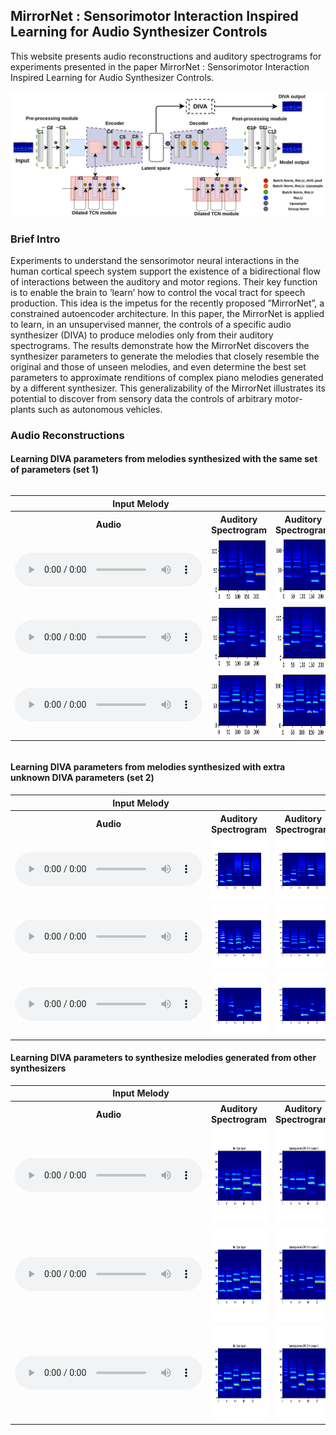 ## MirrorNet : Sensorimotor Interaction Inspired Learning for Audio Synthesizer Controls

This website presents audio reconstructions and auditory spectrograms for experiments presented in the paper MirrorNet : Sensorimotor Interaction Inspired Learning for Audio Synthesizer Controls.

![Model architecture](model_archi_v3.png)

### Brief Intro

Experiments to understand the sensorimotor neural interactions in the human cortical speech system support the existence of a bidirectional flow of interactions between the auditory and motor regions. Their key function is to enable the brain to ’learn’ how to control the vocal tract for speech production. This idea is the impetus for the recently proposed ”MirrorNet”, a constrained autoencoder architecture. In this paper, the MirrorNet is applied to learn, in an unsupervised manner, the controls of a specific audio synthesizer (DIVA) to produce melodies only from their auditory spectrograms. The results demonstrate how the MirrorNet discovers the synthesizer parameters to generate the melodies that closely resemble the original and those of unseen melodies, and even determine the best set parameters to approximate renditions of complex piano melodies generated by a different synthesizer. This generalizability of the MirrorNet illustrates its potential to discover from sensory data the controls of arbitrary motor-plants such as autonomous vehicles.

### Audio Reconstructions

#### Learning DIVA parameters from melodies synthesized with the same set of parameters (set 1)

<div style="overflow-x: auto;" class="figure">
    <table class="audioTable">
        <tr>
<!--             <th rowspan="2">Audio</th> -->
            <th colspan="2">Input Melody</th>
            <th colspan="2">DIVA reconstructed Melody</th>
<!--             <th rowspan="2">Audio</th> -->
        </tr>
        <tr>
            <th width="200px">Audio</th>
<!--             <th>Parameters</th> -->
            <th width="500px">Auditory Spectrogram</th>
            <th width="500px">Auditory Spectrogram</th>
<!--             <th>Parameters</th> -->
            <th width="200px">Audio</th>
        </tr>
        <tr>
            <td><audio controls="controls"><source src="audio/exp1_real_1.mp3"></audio></td>
<!--             <td>PARAMS IMG</td> -->
            <td><img width="300px" height="100px" src="spectrograms/exp1_real_spec1.png"></td>
            <td><img width="300px" height="100px" src="spectrograms/exp1_DIVA_spec1.png"></td>
<!--             <td>PARAMS IMG</td> -->
            <td><audio controls="controls"><source src="audio/exp1_DIVA_1.mp3"></audio></td>
        </tr>
        <tr>
            <td><audio controls="controls"><source src="audio/exp1_real_2.mp3"></audio></td>
<!--             <td>PARAMS IMG</td> -->
            <td><img width="300px" height="100px" src="spectrograms/exp1_real_spec2.png"></td>
            <td><img width="300px" height="100px" src="spectrograms/exp1_DIVA_spec2.png"></td>
<!--             <td>PARAMS IMG</td> -->
            <td><audio controls="controls"><source src="audio/exp1_DIVA_2.mp3"></audio></td>
        </tr>
        <tr>
            <td><audio controls="controls"><source src="audio/exp1_real_3.mp3"></audio></td>
<!--             <td>PARAMS IMG</td> -->
            <td><img width="300px" height="100px" src="spectrograms/exp1_real_spec3.png"></td>
            <td><img width="300px" height="100px" src="spectrograms/exp1_DIVA_spec3.png"></td>
<!--             <td>PARAMS IMG</td> -->
            <td><audio controls="controls"><source src="audio/exp1_DIVA_3.mp3"></audio></td>
        </tr>
    </table>
</div>

#### Learning DIVA parameters from melodies synthesized with extra unknown DIVA parameters (set 2)

<div class="figure">
    <table class="audioTable">
        <tr>
<!--             <th rowspan="2">Audio</th> -->
            <th colspan="2">Input Melody</th>
            <th colspan="2">DIVA reconstructed Melody</th>
<!--             <th rowspan="2">Audio</th> -->
        </tr>
        <tr>
            <th width="200px">Audio</th>
<!--             <th>Parameters</th> -->
            <th width="500px">Auditory Spectrogram</th>
            <th width="500px">Auditory Spectrogram</th>
<!--             <th>Parameters</th> -->
            <th width="200px">Audio</th>
        </tr>
        <tr>
            <td><audio controls="controls"><source src="audio/exp3a_real_11.mp3"></audio></td>
<!--             <td>PARAMS IMG</td> -->
            <td><img width="300px" height="100px" src="spectrograms/exp3a_original_spec_11.png"></td>
            <td><img width="300px" height="100px" src="spectrograms/exp3a_DIVA_spec_11.png"></td>
<!--             <td>PARAMS IMG</td> -->
            <td><audio controls="controls"><source src="audio/exp3a_DIVA_11.mp3"></audio></td>
        </tr>
        <tr>
            <td><audio controls="controls"><source src="audio/exp3a_real_17.mp3"></audio></td>
<!--             <td>PARAMS IMG</td> -->
            <td><img width="300px" height="100px" src="spectrograms/exp3a_original_spec_17.png"></td>
            <td><img width="300px" height="100px" src="spectrograms/exp3a_DIVA_spec_17.png"></td>
<!--             <td>PARAMS IMG</td> -->
            <td><audio controls="controls"><source src="audio/exp3a_DIVA_17.mp3"></audio></td>
        </tr>
        <tr>
            <td><audio controls="controls"><source src="audio/exp3a_real_19.mp3"></audio></td>
<!--             <td>PARAMS IMG</td> -->
            <td><img width="300px" height="100px" src="spectrograms/exp3a_original_spec_19.png"></td>
            <td><img width="300px" height="100px" src="spectrograms/exp3a_DIVA_spec_19.png"></td>
<!--             <td>PARAMS IMG</td> -->
            <td><audio controls="controls"><source src="audio/exp3a_DIVA_19.mp3"></audio></td>
        </tr>
    </table>
</div>


#### Learning DIVA parameters to synthesize melodies generated from other synthesizers

<div class="figure">
    <table class="audioTable">
        <tr>
<!--             <th rowspan="2">Audio</th> -->
            <th colspan="2">Input Melody</th>
            <th colspan="2">DIVA reconstructed Melody</th>
<!--             <th rowspan="2">Audio</th> -->
        </tr>
        <tr>
            <th width="200px">Audio</th>
<!--             <th>Parameters</th> -->
            <th width="500px">Auditory Spectrogram</th>
            <th width="500px">Auditory Spectrogram</th>
<!--             <th>Parameters</th> -->
            <th width="200px">Audio</th>
        </tr>
        <tr>
            <td><audio controls="controls"><source src="audio/exp_piano_real_5.mp3"></audio></td>
<!--             <td>PARAMS IMG</td> -->
            <td><img width="300px" height="150px" src="spectrograms/piano_original_spec_5.png"></td>
            <td><img width="300px" height="150px" src="spectrograms/piano_DIVA_spec_5.png"></td>
<!--             <td>PARAMS IMG</td> -->
            <td><audio controls="controls"><source src="audio/exp_piano_DIVA_5.mp3"></audio></td>
        </tr>
        <tr>
            <td><audio controls="controls"><source src="audio/exp_piano_real_6.mp3"></audio></td>
<!--             <td>PARAMS IMG</td> -->
            <td><img width="300px" height="150px" src="spectrograms/piano_original_spec_6.png"></td>
            <td><img width="300px" height="150px" src="spectrograms/piano_DIVA_spec_6.png"></td>
<!--             <td>PARAMS IMG</td> -->
            <td><audio controls="controls"><source src="audio/exp_piano_DIVA_6.mp3"></audio></td>
        </tr>
        <tr>
            <td><audio controls="controls"><source src="audio/exp_piano_real_8.mp3"></audio></td>
<!--             <td>PARAMS IMG</td> -->
            <td><img width="300px" height="150px" src="spectrograms/piano_original_spec_8.png"></td>
            <td><img width="300px" height="150px" src="spectrograms/piano_DIVA_spec_8.png"></td>
<!--             <td>PARAMS IMG</td> -->
            <td><audio controls="controls"><source src="audio/exp_piano_DIVA_8.mp3"></audio></td>
        </tr>
    </table>
</div>
